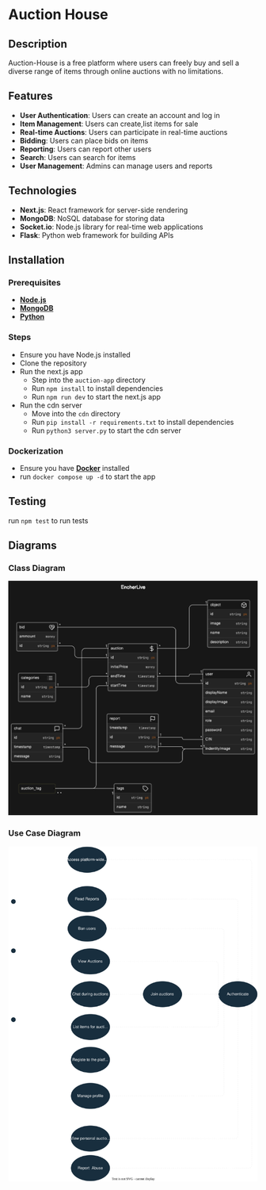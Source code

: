 # Auction House

## Description

Auction-House is a free platform where users can freely buy and sell a diverse range of items through online auctions with no limitations.

## Features

-   **User Authentication**: Users can create an account and log in
-   **Item Management**: Users can create,list items for sale
-   **Real-time Auctions**: Users can participate in real-time auctions
-   **Bidding**: Users can place bids on items
-   **Reporting**: Users can report other users
-   **Search**: Users can search for items
-   **User Management**: Admins can manage users and reports

## Technologies

-   **Next.js**: React framework for server-side rendering
-   **MongoDB**: NoSQL database for storing data
-   **Socket.io**: Node.js library for real-time web applications
-   **Flask**: Python web framework for building APIs

## Installation

### Prerequisites

-   **[Node.js](https://nodejs.org/en/)**
-   **[MongoDB](https://www.mongodb.com/)**
-   **[Python](https://www.python.org/)**

### Steps

-   Ensure you have Node.js installed
-   Clone the repository
-   Run the next.js app
    -   Step into the `auction-app` directory
    -   Run `npm install` to install dependencies
    -   Run `npm run dev` to start the next.js app
-   Run the cdn server
    -   Move into the `cdn` directory
    -   Run `pip install -r requirements.txt` to install dependencies
    -   Run `python3 server.py` to start the cdn server

### Dockerization

-   Ensure you have **[Docker](https://www.docker.com/)** installed
-   run `docker compose up -d` to start the app

## Testing

run `npm test` to run tests

## Diagrams

### Class Diagram

![Class Diagram](./diagrams/class_diagram.svg)

### Use Case Diagram

![Use Case Diagram](./diagrams/usecase_diagram.svg)
